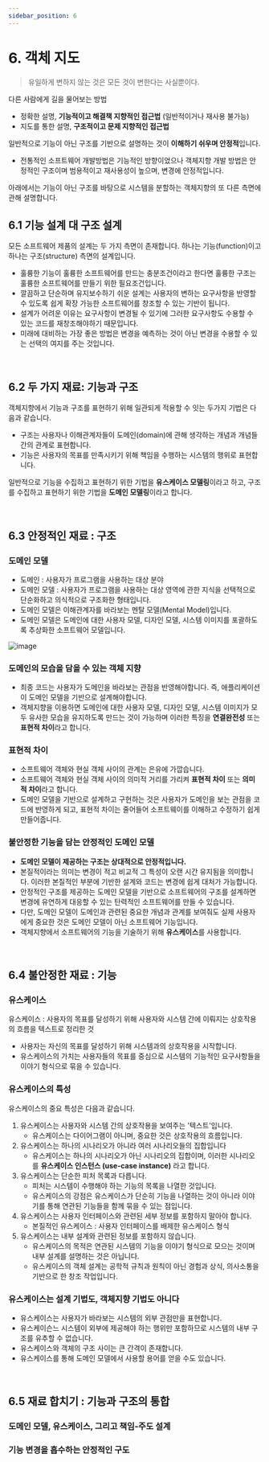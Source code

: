 ```yaml
---
sidebar_position: 6
---
```


# 6. 객체 지도

> 유일하게 변하지 않는 것은 모든 것이 변한다는 사실뿐이다.

다른 사람에게 길을 물어보는 방법

- 정확한 설명, **기능적이고 해결책 지향적인 접근법** (일반적이거나 재사용 불가능)
- 지도를 통한 설명, **구조적이고 문제 지향적인 접근법**

일반적으로 기능이 아닌 구조를 기반으로 설명하는 것이 **이해하기 쉬우며 안정적**입니다.

- 전통적인 소프트웨어 개발방법은 기능적인 방향이었으나 객체지향 개발 방법은 안정적인 구조이며 범용적이고 재사용성이 높으며, 변경에 안정적입니다.

아래에서는 기능이 아닌 구조를 바탕으로 시스템을 분할하는 객체지향의 또 다른 측면에 관해 설명합니다.

## 6.1 기능 설계 대 구조 설계

모든 소프트웨어 제품의 설계는 두 가지 측면이 존재합니다. 하나는 기능(function)이고 하나는 구조(structure) 측면의 설계입니다.

- 훌륭한 기능이 훌륭한 소프트웨어를 만드는 충분조건이라고 한다면 훌륭한 구조는 훌륭한 소프트웨어를 만들기 위한 필요조건입니다.
- 깔끔하고 단순하며 유지보수하기 쉬운 설계는 사용자의 변하는 요구사항을 반영할 수 있도록 쉽게 확장 가능한 소프트웨어를 창조할 수 있는 기반이 됩니다.
- 설계가 어려운 이유는 요구사항이 변경될 수 있기에 그러한 요구사항도 수용할 수 있는 코드를 재창조해야하기 때문입니다.
- 미래에 대비하는 가장 좋은 방법은 변경을 예측하는 것이 아닌 변경을 수용할 수 있는 선택의 여지를 주는 것입니다.

<br/>

## 6.2 두 가지 재료: 기능과 구조

객체지향에서 기능과 구조를 표현하기 위해 일관되게 적용할 수 잇는 두가지 기법은 다음과 같습니다.

- 구조는 사용자나 이해관계자들이 도메인(domain)에 관해 생각하는 개념과 개념들 간의 관계로 표현합니다.
- 기능은 사용자의 목표를 만족시키기 위해 책임을 수행하는 시스템의 행위로 표현합니다.

일반적으로 기능을 수집하고 표현하기 위한 기법을 **유스케이스 모델링**이라고 하고, 구조를 수집하고 표현하기 위한 기법을 **도메인 모델링**이라고 합니다.

<br/>

## 6.3 안정적인 재료 : 구조

### 도메인 모델

- 도메인 : 사용자가 프로그램을 사용하는 대상 분야
- 도메인 모델 : 사용자가 프로그램을 사용하는 대상 영역에 관한 지식을 선택적으로 단순화하고 의식적으로 구조화한 형태입니다.
- 도메인 모델은 이해관계자를 바라보는 멘탈 모델(Mental Model)입니다.
- 도메인 모델은 도메인에 대한 사용자 모델, 디자인 모델, 시스템 이미지를 포괄하도록 추상화한 소프트웨어 모델입니다.

![image](https://user-images.githubusercontent.com/42582516/132264347-f57b25a7-01eb-4305-be60-f66f56052416.png)

### 도메인의 모습을 담을 수 있는 객체 지향

- 최종 코드는 사용자가 도메인을 바라보는 관점을 반영해야합니다. 즉, 애플리케이션이 도메인 모델을 기반으로 설계해야합니다.
- 객체지향을 이용하면 도메인에 대한 사용자 모델, 디자인 모델, 시스템 이미지가 모두 유사한 모습을 유지하도록 만드는 것이 가능하며 이러한 특징을 **연결완전성** 또는 **표현적 차이**라고 합니다.

### 표현적 차이

- 소프트웨어 객체와 현실 객체 사이의 관계는 은유에 가깝습니다.
- 소프트웨어 객체와 현실 객체 사이의 의미적 거리를 가리켜 **표현적 차이** 또는 **의미적 차이**라고 합니다.
- 도메인 모델을 기반으로 설계하고 구현하는 것은 사용자가 도메인을 보는 관점을 코드에 반영하게 되고, 표현적 차이는 줄어들어 소프트웨이를 이해하고 수정하기 쉽게 만들어줍니다.

### 불안정한 기능을 담는 안정적인 도메인 모델

- **도메인 모델이 제공하는 구조는 상대적으로 안정적입니다.**
- 본질적이라는 의미는 변경이 적고 비교적 그 특성이 오랜 시간 유지됨을 의미합니다. 이러한 본질적인 부분에 기반한 설계와 코드는 변경에 쉽게 대처가 가능합니다.
- 안정적인 구조를 제공하는 도메인 모델을 기반으로 소프트웨어의 구조를 설계하면 변경에 유연하게 대응할 수 있는 탄력적인 소프트웨어를 만들 수 있습니다.
- 다만, 도메인 모델이 도메인과 관련된 중요한 개념과 관계를 보여줘도 실제 사용자에게 중요한 것은 도메인 모델이 아닌 소프트웨어 기능입니다.
- 객체지향에서 소프트웨어의 기능을 기술하기 위해 **유스케이스**를 사용합니다.

<br/>

## 6.4 불안정한 재료 : 기능

### 유스케이스

유스케이스 : 사용자의 목표를 달성하기 위해 사용자와 시스템 간에 이뤄지는 상호작용의 흐름을 텍스트로 정리한 것

- 사용자는 자신의 목표를 달성하기 위해 시스템과의 상호작용을 시작합니다.
- 유스케이스의 가치는 사용자들의 목표를 중심으로 시스템의 기능적인 요구사항들을 이야기 형식으로 묶을 수 있습니다.

### 유스케이스의 특성

유스케이스의 중요 특성은 다음과 같습니다.

1. 유스케이스는 사용자와 시스템 간의 상호작용을 보여주는 '텍스트'입니다.
   - 유스케이스는 다이어그램이 아니며, 중요한 것은 상호작용의 흐름입니다.
2. 유스케이스는 하나의 시나리오가 아니라 여러 시나리오들의 집합입니다
   - 유스케이스는 하나의 시나리오가 아닌 시나리오의 집합이며, 이러한 시나리오를 **유스케이스 인스턴스 (use-case instance)** 라고 합니다.
3. 유스케이스는 단순한 피처 목록과 다릅니다.
   - 피처는 시스템이 수행해야 하는 기능의 목록을 나열한 것입니다.
   - 유스케이스의 강점은 유스케이스가 단순히 기능을 나열하는 것이 아니라 이야기를 통해 연관된 기능들을 함께 묶을 수 있는 점입니다.
4. 유스케이스는 사용자 인터페이스와 관련된 세부 정보를 포함하지 말아야 합니다.
   - 본질적인 유스케이스 : 사용자 인터페이스를 배제한 유스케이스 형식
5. 유스케이스는 내부 설계와 관련된 정보를 포함하지 않습니다.
   - 유스케이스의 목적은 연관된 시스템의 기능을 이야기 형식으로 모으는 것이며 내부 설계를 설명하는 것은 아닙니다.
   - 유스케이스의 객체 설계는 공학적 규칙과 원칙이 아닌 경험과 상식, 의사소통을 기반으로 한 창조 작업입니다.

### 유스케이스는 설계 기법도, 객체지향 기법도 아니다

- 유스케이스는 사용자가 바라보는 시스템의 외부 관점만을 표현합니다.
- 유스케이슨느 시스템이 외부에 제공해야 하는 행위만 포함하므로 시스템의 내부 구조를 유추할 수 없습니다.
- 유스케이스와 객체의 구조 사이는 큰 간격이 존재합니다.
- 유스케이스를 통해 도메인 모델에서 사용할 용어를 얻을 수도 있습니다.

<br/>

## 6.5 재료 합치기 : 기능과 구조의 통합

### 도메인 모델, 유스케이스, 그리고 책임-주도 설계

### 기능 변경을 흡수하는 안정적인 구도
